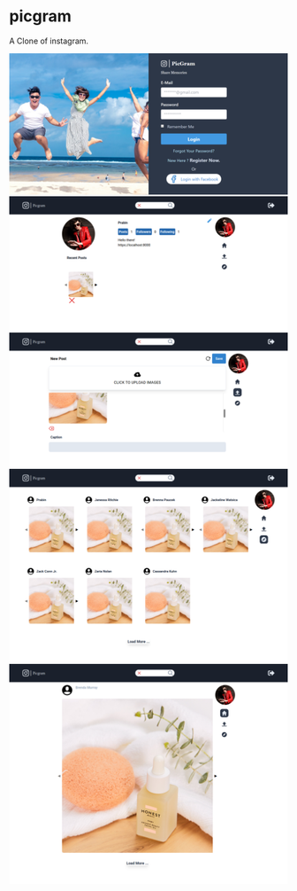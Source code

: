 # picgram
A Clone of instagram.

![](https://raw.githubusercontent.com/soltee/picgram/master/public/img/picgram-redesign.png)
![](https://raw.githubusercontent.com/soltee/picgram/master/public/img/picgram3.png)
![](https://raw.githubusercontent.com/soltee/picgram/master/public/img/picgram4.png)
![](https://raw.githubusercontent.com/soltee/picgram/master/public/img/picgram5.png)
![](https://raw.githubusercontent.com/soltee/picgram/master/public/img/picgram6.png)

